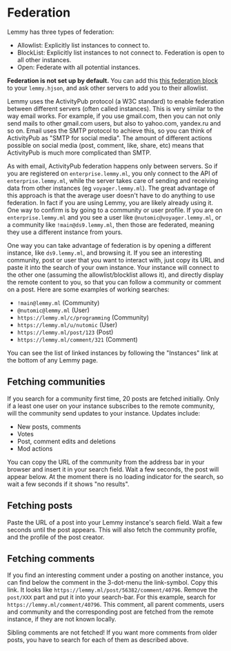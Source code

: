 # Federation

Lemmy has three types of federation:

- Allowlist: Explicitly list instances to connect to.
- BlockList: Explicitly list instances to not connect to. Federation is open to all other instances.
- Open: Federate with all potential instances.

**Federation is not set up by default.** You can add this [this federation block](https://github.com/lemmynet/lemmy/blob/main/config/config.hjson#L64) to your `lemmy.hjson`, and ask other servers to add you to their allowlist.

Lemmy uses the ActivityPub protocol (a W3C standard) to enable federation between different servers (often called instances). This is very similar to the way email works. For example, if you use gmail.com, then you can not only send mails to other gmail.com users, but also to yahoo.com, yandex.ru and so on. Email uses the SMTP protocol to achieve this, so you can think of ActivityPub as "SMTP for social media". The amount of different actions possible on social media (post, comment, like, share, etc) means that ActivityPub is much more complicated than SMTP.

As with email, ActivityPub federation happens only between servers. So if you are registered on `enterprise.lemmy.ml`, you only connect to the API of `enterprise.lemmy.ml`, while the server takes care of sending and receiving data from other instances (eg `voyager.lemmy.ml`). The great advantage of this approach is that the average user doesn't have to do anything to use federation. In fact if you are using Lemmy, you are likely already using it. One way to confirm is by going to a community or user profile. If you are on `enterprise.lemmy.ml` and you see a user like `@nutomic@voyager.lemmy.ml`, or a community like `!main@ds9.lemmy.ml`, then those are federated, meaning they use a different instance from yours.

One way you can take advantage of federation is by opening a different instance, like `ds9.lemmy.ml`, and browsing it. If you see an interesting community, post or user that you want to interact with, just copy its URL and paste it into the search of your own instance. Your instance will connect to the other one (assuming the allowlist/blocklist allows it), and directly display the remote content to you, so that you can follow a community or comment on a post. Here are some examples of working searches:

- `!main@lemmy.ml` (Community)
- `@nutomic@lemmy.ml` (User)
- `https://lemmy.ml/c/programming` (Community)
- `https://lemmy.ml/u/nutomic` (User)
- `https://lemmy.ml/post/123` (Post)
- `https://lemmy.ml/comment/321` (Comment)

You can see the list of linked instances by following the "Instances" link at the bottom of any Lemmy page.

## Fetching communities

If you search for a community first time, 20 posts are fetched initially. Only if a least one user on your instance subscribes to the remote community, will the community send updates to your instance. Updates include: 

- New posts, comments
- Votes
- Post, comment edits and deletions
- Mod actions

You can copy the URL of the community from the address bar in your browser and insert it in your search field. Wait a few seconds, the post will appear below. At the moment there is no loading indicator for the search, so wait a few seconds if it shows "no results".

## Fetching posts

Paste the URL of a post into your Lemmy instance's search field. Wait a few seconds until the post appears. This will also fetch the community profile, and the profile of the post creator.

## Fetching comments

If you find an interesting comment under a posting on another instance, you can find below the comment in the 3-dot-menu the link-symbol. Copy this link. It looks like `https://lemmy.ml/post/56382/comment/40796`. Remove the `post/XXX` part and put it into your search-bar. For this example, search for `https://lemmy.ml/comment/40796`. This comment, all parent comments, users and community and the corresponding post are fetched from the remote instance, if they are not known locally.

Sibling comments are not fetched! If you want more comments from older posts, you have to search for each of them as described above.
